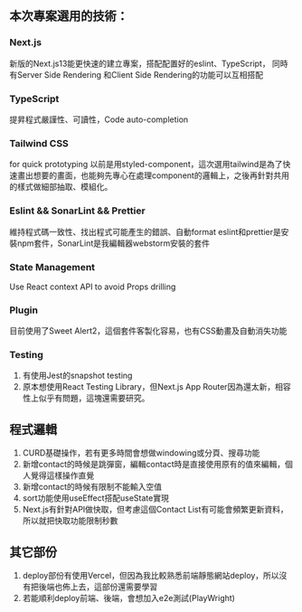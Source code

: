 
## 本次專案選用的技術：

### Next.js
新版的Next.js13能更快速的建立專案，搭配配置好的eslint、TypeScript，
同時有Server Side Rendering 和Client Side Rendering的功能可以互相搭配

### TypeScript
提昇程式嚴謹性、可讀性，Code auto-completion

### Tailwind CSS
for quick prototyping
以前是用styled-component，這次選用tailwind是為了快速畫出想要的畫面，也能夠先專心在處理component的邏輯上，之後再針對共用的樣式做細部抽取、模組化。

### Eslint && SonarLint && Prettier
維持程式碼一致性、找出程式可能產生的錯誤、自動format
eslint和prettier是安裝npm套件，SonarLint是我編輯器webstorm安裝的套件

### State Management
Use React context API to avoid Props drilling

### Plugin
目前使用了Sweet Alert2，這個套件客製化容易，也有CSS動畫及自動消失功能

### Testing
1. 有使用Jest的snapshot testing 
2. 原本想使用React Testing Library，但Next.js App Router因為還太新，相容性上似乎有問題，這塊還需要研究。

## 程式邏輯

1. CURD基礎操作，若有更多時間會想做windowing或分頁、搜尋功能
2. 新增contact的時候是跳彈窗，編輯contact時是直接使用原有的值來編輯，個人覺得這樣操作直覺
3. 新增contact的時候有限制不能輸入空值 
4. sort功能使用useEffect搭配useState實現 
5. Next.js有針對API做快取，但考慮這個Contact List有可能會頻繁更新資料，所以就把快取功能限制秒數

## 其它部份

1. deploy部份有使用Vercel，但因為我比較熟悉前端靜態網站deploy，所以沒有把後端也佈上去，這部份還需要學習
2. 若能順利deploy前端、後端，會想加入e2e測試(PlayWright)

